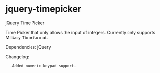 # jquery-timepicker
jQuery Time Picker

Time Picker that only allows the input of integers.
Currently only supports Military Time format.

Dependencies: jQuery

Changelog:
```
  -Added numeric keypad support.
```